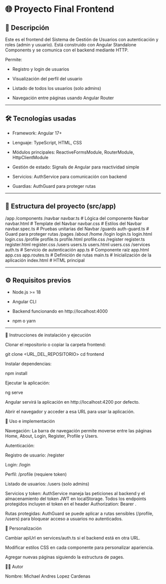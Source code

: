 # 🌐 Proyecto Final Frontend

## 📄 Descripción
Este es el frontend del Sistema de Gestión de Usuarios con autenticación y roles (admin y usuario).
Está construido con Angular Standalone Components y se comunica con el backend mediante HTTP.

Permite:

- Registro y login de usuarios

- Visualización del perfil del usuario

- Listado de todos los usuarios (solo admins)

- Navegación entre páginas usando Angular Router

---

## 🛠️ Tecnologías usadas

- Framework: Angular 17+

- Lenguaje: TypeScript, HTML, CSS

- Módulos principales: ReactiveFormsModule, RouterModule, HttpClientModule

- Gestión de estado: Signals de Angular para reactividad simple

- Servicios: AuthService para comunicación con backend

- Guardias: AuthGuard para proteger rutas

---

## 📂 Estructura del proyecto (src/app)
/app
  /components
    /navbar
      navbar.ts       # Lógica del componente Navbar
      navbar.html     # Template del Navbar
      navbar.css      # Estilos del Navbar
      navbar.spec.ts  # Pruebas unitarias del Navbar
  /guards
    auth-guard.ts     # Guard para proteger rutas
  /pages
    /about
    /home
    /login
      login.ts
      login.html
      login.css
    /profile
      profile.ts
      profile.html
      profile.css
    /register
      register.ts
      register.html
      register.css
    /users
      users.ts
      users.html
      users.css
  /services
    auth.ts           # Servicio de autenticación
  app.ts              # Componente raíz
  app.html
  app.css
  app.routes.ts       # Definición de rutas
main.ts               # Inicialización de la aplicación
index.html            # HTML principal

---

## ⚙️ Requisitos previos

- Node.js >= 18

- Angular CLI

- Backend funcionando en http://localhost:4000

- npm o yarn

---

🚀 Instrucciones de instalación y ejecución

Clonar el repositorio o copiar la carpeta frontend:

git clone <URL_DEL_REPOSITORIO>
cd frontend


Instalar dependencias:

npm install


Ejecutar la aplicación:

ng serve


Angular servirá la aplicación en http://localhost:4200 por defecto.

Abrir el navegador y acceder a esa URL para usar la aplicación.

🔑 Uso e implementación

Navegación:
La barra de navegación permite moverse entre las páginas Home, About, Login, Register, Profile y Users.

Autenticación:

Registro de usuario: /register

Login: /login

Perfil: /profile (requiere token)

Listado de usuarios: /users (solo admins)

Servicios y token:
AuthService maneja las peticiones al backend y el almacenamiento del token JWT en localStorage.
Todos los endpoints protegidos incluyen el token en el header Authorization: Bearer <token>.

Rutas protegidas:
AuthGuard se puede aplicar a rutas sensibles (/profile, /users) para bloquear acceso a usuarios no autenticados.

🧩 Personalización

Cambiar apiUrl en services/auth.ts si el backend está en otra URL.

Modificar estilos CSS en cada componente para personalizar apariencia.

Agregar nuevas páginas siguiendo la estructura de pages.

🧑‍💻 Autor

Nombre: Michael Andres Lopez Cardenas
